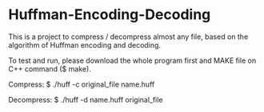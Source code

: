 # Huffman-Encoding-Decoding
This is a project to compress / decompress almost any file, based on the algorithm of Huffman encoding and decoding.

To test and run, please download the whole program first and MAKE file on C++ command ($ make).

Compress:
$ ./huff -c original_file name.huff

Decompress:
$ ./huff -d name.huff original_file


